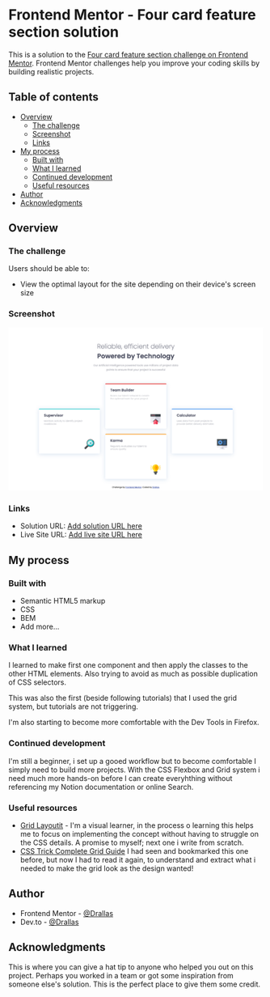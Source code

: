 # Frontend Mentor - Four card feature section solution

This is a solution to the [Four card feature section challenge on Frontend Mentor](https://www.frontendmentor.io/challenges/four-card-feature-section-weK1eFYK). Frontend Mentor challenges help you improve your coding skills by building realistic projects. 

## Table of contents

- [Overview](#overview)
  - [The challenge](#the-challenge)
  - [Screenshot](#screenshot)
  - [Links](#links)
- [My process](#my-process)
  - [Built with](#built-with)
  - [What I learned](#what-i-learned)
  - [Continued development](#continued-development)
  - [Useful resources](#useful-resources)
- [Author](#author)
- [Acknowledgments](#acknowledgments)


## Overview

### The challenge

Users should be able to:

- View the optimal layout for the site depending on their device's screen size

### Screenshot

![](images/screenshot.png)

### Links

- Solution URL: [Add solution URL here](https://your-solution-url.com)
- Live Site URL: [Add live site URL here](https://your-live-site-url.com)

## My process

### Built with

- Semantic HTML5 markup
- CSS
- BEM
- Add more...

### What I learned

I learned to make first one component and then apply the classes to the other HTML elements. Also trying to avoid as much as possible duplication of CSS selectors. 

This was also the first (beside following tutorials) that I used the grid system, but tutorials are not triggering. 

I'm also starting to become more comfortable with the Dev Tools in Firefox. 

### Continued development

I'm still a beginner, i set up a gooed workflow but to become comfortable I simply need to build more projects. With the CSS Flexbox and Grid system i need much more hands-on before I can create everyhthing without referencing my Notion documentation or online Search.   

### Useful resources

- [Grid Layoutit](https://grid.layoutit.com) - I'm a visual learner, in the process o learning this helps me to focus on implementing the concept without having to struggle on the CSS details. A promise to myself; next one i write from scratch.
- [CSS Trick Complete Grid Guide](https://css-tricks.com/snippets/css/complete-guide-grid/) I had seen and bookmarked this one before, but now I had to read it again, to understand and extract what i needed to make the grid look as the design wanted!

## Author

- Frontend Mentor - [@Drallas](https://www.frontendmentor.io/profile/Drallas)
- Dev.to - [@Drallas](https://dev.to/drallas)

## Acknowledgments

This is where you can give a hat tip to anyone who helped you out on this project. Perhaps you worked in a team or got some inspiration from someone else's solution. This is the perfect place to give them some credit.
